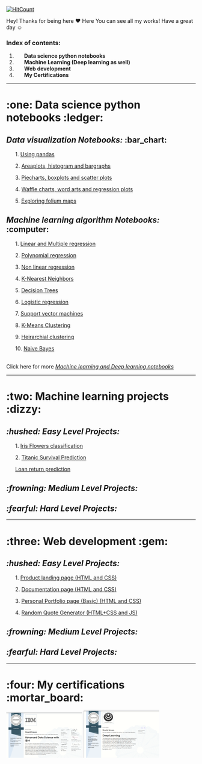 [![HitCount](http://hits.dwyl.com/shashilsravan/MyProjects.svg)](http://hits.dwyl.com/shashilsravan/MyProjects)

Hey! Thanks for being here :heart: Here You can see all my works! Have a great day :relaxed:

### Index of contents: 
1. <ol><b> Data science python notebooks </b> </ol>
2. <ol><b> Machine Learning (Deep learning as well) </b> </ol>
3. <ol><b> Web development </b> </ol>
4. <ol><b> My Certifications </b> </ol>

<hr>
  <b> <h1> :one: Data science python notebooks :ledger: </h1> </b>
<section id="Notes">
  <h2><em> Data visualization Notebooks: </em> :bar_chart: </h2>
  <ol>1. <a href="https://github.com/shashilsravan/Machine-learning/blob/master/1.%20Using%20NBA_API%20%26%20Pandas%20intro.ipynb"> Using pandas </a></ol>
  <ol>2. <a href="https://github.com/shashilsravan/Machine-learning/blob/master/10.%20Areaplots%2C%20Histograms%20and%20bargraphs%20visualization.ipynb"> Areaplots, histogram and bargraphs </a></ol>
  <ol>3. <a href="https://github.com/shashilsravan/Machine-learning/blob/master/11.%20Pie%20charts%2C%20Box%20plots%20and%20Scatter%20plots%2C%20Bubble%20plots%20visualization.ipynb"> Piecharts, boxplots and scatter plots </a></ol>
  <ol>4. <a href="https://github.com/shashilsravan/Machine-learning/blob/master/12.%20Visualizing%20Waffle%20charts%2C%20Word%20charts%2C%20regression%20plots.ipynb"> Waffle charts, word arts and regression plots </a></ol>
  <ol>5. <a href="https://github.com/shashilsravan/Machine-learning/blob/master/13.%20Exploring%20folium%20maps.ipynb"> Exploring folium maps </a></ol>
  
  <h2><em> Machine learning algorithm Notebooks: </em> :computer: </h2>
  <ol> 1. <a href="https://github.com/shashilsravan/Machine-learning/blob/master/15.%20Simple%20Linear%20and%20Multi-Linear%20regression.ipynb"> Linear and Multiple regression </a>  </ol>
  <ol> 2. <a href="https://github.com/shashilsravan/Machine-learning/blob/master/16.%20Polynomial%20Regression.ipynb"> Polynomial regression </a> </ol> 
  <ol> 3. <a href="https://github.com/shashilsravan/Machine-learning/blob/master/17.%20Non-linear%20regression.ipynb"> Non linear regression </a> </ol> 
  <ol> 4. <a href="https://github.com/shashilsravan/Machine-learning/blob/master/18.%20K-Nearest-Neighbors.ipynb"> K-Nearest Neighbors </a> </ol>
  <ol> 5. <a href="https://github.com/shashilsravan/Machine-learning/blob/master/19.%20Decision%20Trees.ipynb"> Decision Trees </a> </ol>
  <ol> 6. <a href="https://github.com/shashilsravan/Machine-learning/blob/master/20.%20Logistic%20regression.ipynb"> Logistic regression </a> </ol>
  <ol> 7. <a href="https://github.com/shashilsravan/Machine-learning/blob/master/21.%20Support%20vector%20machines.ipynb"> Support vector machines </a> </ol>
  <ol> 8. <a href="https://github.com/shashilsravan/Machine-learning/blob/master/22.%20K-Means.ipynb"> K-Means Clustering </a> </ol>
  <ol> 9. <a href="https://github.com/shashilsravan/Machine-learning/blob/master/23.%20Hierarchical%20Clustering.ipynb"> Heirarchial clustering </a> </ol>
  <ol> 10. <a href="https://github.com/shashilsravan/Machine-learning/blob/master/All%20with%20ML/005%20Naive%20Bayes.ipynb"> Naive Bayes </a> </ol>
  <br>
  Click here for more <a href="https://github.com/shashilsravan/Machine-learning/tree/master/All%20with%20ML"> <em> Machine learning and Deep learning notebooks </em> </a>
</section>

<hr>
<b><h1> :two:  Machine learning projects :dizzy: </h1> </b>
<section id="ML">
  <h2><em> :hushed: Easy Level Projects: </em></h2>
  <ol>1. <a href="https://github.com/shashilsravan/Machine-learning/blob/master/Data%20sceince/2.%20Keras%20-%20Iris%20dataset.ipynb"> Iris Flowers classification </a> </ol>
  <ol>2. <a href="https://github.com/shashilsravan/Machine-learning/blob/master/Data%20sceince/4.%20Titanic%20survival%20prediction.ipynb"> Titanic Survival Prediction </a> </ol>
  <ol> <a href="https://github.com/shashilsravan/Machine-learning/blob/master/Data%20sceince/5.%20Loan%20prediction.ipynb"> Loan return prediction </a></ol>
  <h2><em> :frowning: Medium Level Projects: </em></h2>
  <h2><em> :fearful: Hard Level Projects: </em></h2>
</section>

<hr>
<b><h1> :three:  Web development :gem: </h1> </b>
<section id="Web">
  <h2><em> :hushed: Easy Level Projects: </em></h2>
  <ol> 1. <a href="https://github.com/shashilsravan/ProductLandingPage"> Product landing page (HTML and CSS) </a> </ol>
  <ol> 2. <a href="https://github.com/shashilsravan/DocumentationPage"> Documentation page (HTML and CSS) </a> </ol>
  <ol> 3. <a href="https://github.com/shashilsravan/Portfolio"> Personal Portfolio page (Basic) (HTML and CSS) </a> </ol>
  <ol> 4. <a href="https://github.com/shashilsravan/randomQuote"> Random Quote Generator (HTML+CSS and JS) </a> </ol>
  <h2><em> :frowning: Medium Level Projects: </em></h2>
  <h2><em> :fearful: Hard Level Projects: </em></h2>
</section>
<hr>
<b><h1> :four:  My certifications :mortar_board: </h1> </b>
<section id="Certifications">
<p float="left">
  <img src="images/ads.png" height="40%" width="40%" />
  <img src="images/dl.png" height="40%" width="40%" /> 
</p>
 </section>
